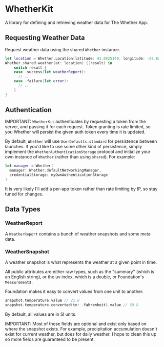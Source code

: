 # WhetherKit

A library for defining and retrieving weather data for The Whether App.

## Requesting Weather Data

Request weather data using the shared `Whether` instance.

```swift
let location = Whether.Location(latitude: 41.8825149, longitude: -87.6297767)
Whether.shared.weather(at: location) {(result) in
    switch result {
    case .success(let weatherReport):
      // ...
    case .failure(let error):
      // ...
    }
}
```

## Authentication

IMPORTANT: `WhetherKit` authenticates by requesting a token from the server,
and passing it for each request. Token granting is rate limited, so you
Whether will persist the given auth token every time it is updated.

By default, `Whether` will use `UserDefaults.standard` for persistence
between launches. If you'd like to use some other kind of persistence,
simply implement the `WhetherAuthenticationStorage` protocol and initialize
your own instance of `Whether` (rather than using `shared`). For example:

```swift
let manager = Whether(
  manager: Whether.defaultNetworkingManager,
  credentialStorage: myOwnAuthenticationStorage
)
```

It is very likely I'll add a per-app token rather than rate limiting by IP,
so stay tuned for changes.

## Data Types

### WeatherReport

A `WeatherReport` contains a bunch of weather snapshots and some meta data.

### WeatherSnapshot

A weather snapshot is what represents the weather at a given point in time.

All public attributes are either raw types, such as the "summary" (which is an English string),
or the uv index, which is a double, or Foundation's `Measurement`s.

Foundation makes it easy to convert values from one unit to another:

```swift
snapshot.temperature.value // 21.0
snapshot.temperature.converted(to: .fahrenheit).value // 69.8
```

By default, all values are in SI units.

IMPORTANT: Most of these fields are optional and exist only based on where
the snapshot exists. For example, precipitation accumulation doesn't exist for
current weather, but does for daily weather. I hope to clean this up so more fields
are guaranteed to be present.
